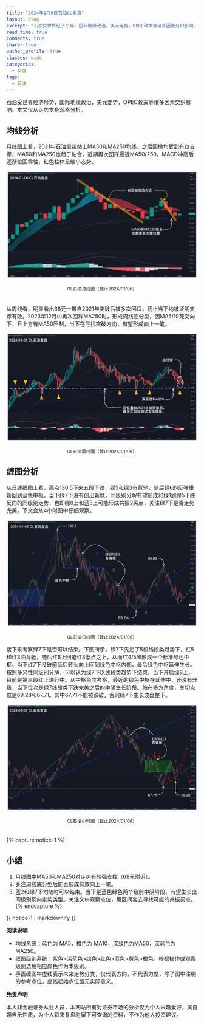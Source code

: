 ```yaml
---
title: "2024年1月6日石油CL复盘"
layout: blog
excerpt: "石油受世界经济形势，国际地缘政治，美元走势，OPEC政策等诸多因素交织影响。本文仅从走势本身观察分析。"
read_time: true
comments: true
share: true
author_profile: true
classes: wide
categories:
  - 复盘
tags:
  - 石油
---
```


石油受世界经济形势，国际地缘政治，美元走势，OPEC政策等诸多因素交织影响。本文仅从走势本身观察分析。

## 均线分析

月线图上看，2021年石油重新站上MA50和MA250均线，之后回撤均受到有效支撑，MA50和MA250也趋于粘合，近期再次回踩逼近MA50/250。MACD冲高后逐渐拉回零轴，红色柱体呈缩小态势。

![CL石油20240106](/assets/images/2024/2024-01-06-CL-month.jpg)
<small><center>CL石油月线图（截止2024/01/06）</center></small>　

从周线看，明显看出68元一带自2021年突破后被多次回踩，截止当下均被证明支撑有效。2023年12月中再次回踩MA250时，形成周线底分型，因MA5/10死叉向下，且上方有MA50压制，当下在寻找突破方向，有望形成向上一笔。  

![CL石油20240106](/assets/images/2024/2024-01-06-CL-week.jpg)
<small><center>CL石油周线图（截止2024/01/06）</center></small>

## 缠图分析

从日线缠图上看，高点130.5下来五段下跌，绿5和绿3有背驰，随后绿6的反弹重新回到蓝色中枢，当下绿7下没有创出新低，同级别分解有望形成和绿1到绿5下跌反向的同级别走势，也即绿8上和蓝3上可能形成共振2买点，关注绿7下是否走势完美，下文会从4小时图中仔细观察。


![CL石油20240106](/assets/images/2024/2024-01-06-CL-day-c.jpg)
<small><center>CL石油日线图（截止2024/01/06）</center></small> 

接下来考察绿7下是否可以结束。下图所示，绿7下先走了5段线段类趋势下，红5和红3油背驰，随后红6上回道红3低点之上，从而红4/5/6形成一个标准绿色中枢。当下红7下没破前低后转头向上回到绿色中枢内部，最后绿色中枢延伸生长。按照多义性同级别分解，可以认为绿7下以线段类趋势下结束，当下开启绿8上，目前是第三段红上进行中。从中枢角度考察，最近的绿色中枢在延伸中，还没有升级，当下位次是绿7线段类下跌完美之后的中阴生长阶段。站在多方角度，关切点位是69.28和67.71。其中67.71不能被跌破，否则绿7下生长成盘整下。

![CL石油20240106](/assets/images/2024/2024-01-06-CL-hour.jpg)
<small><center>CL石油小时图（截止2024/01/06）</center></small>  　   　

{% capture notice-1 %}
## 小结

1. 月线图中MA50和MA250对走势有较强支撑（68元附近）。
2. 关注周线底分型后能否形成有效向上一笔。
3. 蓝2和绿7下均随时可以结束。当下是蓝色绿色两个级别中阴阶段，有望生长出同级别反向走势类型。关注文中观察点位，用区间套去寻找可能的共振买点。
{% endcapture %}

<div class="notice">{{ notice-1 | markdownify }}</div>

**阅读说明**

* 均线系统：蓝色为 MA5，橙色为 MA10，深绿色为MA50，深蓝色为MA250。
* 缠图级别系统：紫色>深蓝色>绿色>红色>蓝色>黄色>橙色。根据操作或观察级别选用相应颜色作为本级别。
* 手画缠图中虚线表示未来走势分类，仅代表方向，不代表力度，除了图中注明的参考点位，虚线起始点位置无实际意义。

**免责声明** 

本人非金融证券从业人员，本网站所有对证券市场的分析仅为个人兴趣爱好，属自娱自乐性质，为个人将来复盘时留下可查询的资料，不作为他人投资建议。

